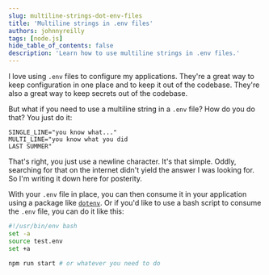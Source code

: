 ```yaml
---
slug: multiline-strings-dot-env-files
title: 'Multiline strings in .env files'
authors: johnnyreilly
tags: [node.js]
hide_table_of_contents: false
description: 'Learn how to use multiline strings in .env files.'
---
```


I love using `.env` files to configure my applications. They're a great way to keep configuration in one place and to keep it out of the codebase. They're also a great way to keep secrets out of the codebase.

But what if you need to use a multiline string in a `.env` file? How do you do that? You just do it:

```env
SINGLE_LINE="you know what..."
MULTI_LINE="you know what you did
LAST SUMMER"
```

That's right, you just use a newline character. It's that simple. Oddly, searching for that on the internet didn't yield the answer I was looking for. So I'm writing it down here for posterity.

With your `.env` file in place, you can then consume it in your application using a package like [`dotenv`](https://www.npmjs.com/package/dotenv). Or if you'd like to use a bash script to consume the `.env` file, you can do it like this:

```bash
#!/usr/bin/env bash
set -a
source test.env
set +a

npm run start # or whatever you need to do
```

